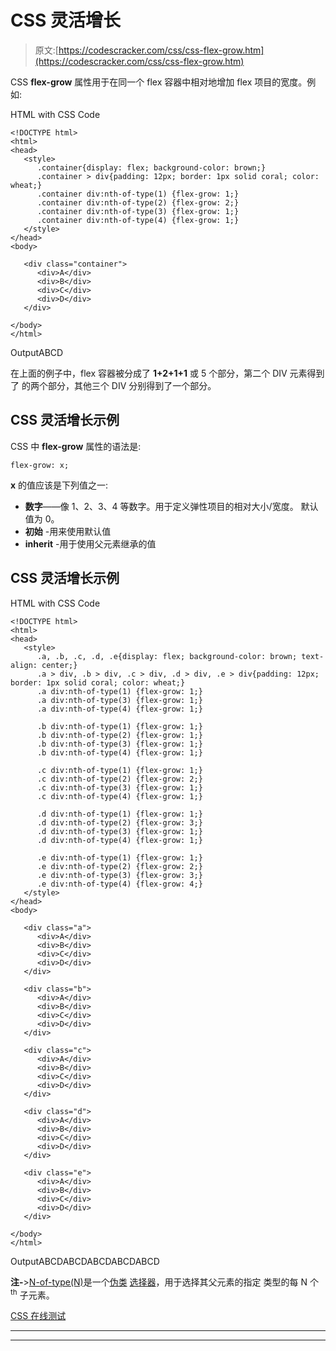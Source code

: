 # CSS 灵活增长

> 原文:[https://codescracker.com/css/css-flex-grow.htm](https://codescracker.com/css/css-flex-grow.htm)

CSS **flex-grow** 属性用于在同一个 flex 容器中相对地增加 flex 项目的宽度。例如:

HTML with CSS Code

```
<!DOCTYPE html>
<html>
<head>
   <style>
      .container{display: flex; background-color: brown;}
      .container > div{padding: 12px; border: 1px solid coral; color: wheat;}
      .container div:nth-of-type(1) {flex-grow: 1;}
      .container div:nth-of-type(2) {flex-grow: 2;}
      .container div:nth-of-type(3) {flex-grow: 1;}
      .container div:nth-of-type(4) {flex-grow: 1;}
   </style>
</head>
<body>

   <div class="container">
      <div>A</div>
      <div>B</div>
      <div>C</div>
      <div>D</div>
   </div>

</body>
</html>
```

OutputABCD

在上面的例子中，flex 容器被分成了 **1+2+1+1** 或 5 个部分，第二个 DIV 元素得到了 的两个部分，其他三个 DIV 分别得到了一个部分。

## CSS 灵活增长示例

CSS 中 **flex-grow** 属性的语法是:

```
flex-grow: x;
```

**x** 的值应该是下列值之一:

*   **数字**——像 1、2、3、4 等数字。用于定义弹性项目的相对大小/宽度。 默认值为 0。
*   **初始** -用来使用默认值
*   **inherit** -用于使用父元素继承的值

## CSS 灵活增长示例

HTML with CSS Code

```
<!DOCTYPE html>
<html>
<head>
   <style>
      .a, .b, .c, .d, .e{display: flex; background-color: brown; text-align: center;}
      .a > div, .b > div, .c > div, .d > div, .e > div{padding: 12px; border: 1px solid coral; color: wheat;}
      .a div:nth-of-type(1) {flex-grow: 1;}
      .a div:nth-of-type(3) {flex-grow: 1;}
      .a div:nth-of-type(4) {flex-grow: 1;}

      .b div:nth-of-type(1) {flex-grow: 1;}
      .b div:nth-of-type(2) {flex-grow: 1;}
      .b div:nth-of-type(3) {flex-grow: 1;}
      .b div:nth-of-type(4) {flex-grow: 1;}

      .c div:nth-of-type(1) {flex-grow: 1;}
      .c div:nth-of-type(2) {flex-grow: 2;}
      .c div:nth-of-type(3) {flex-grow: 1;}
      .c div:nth-of-type(4) {flex-grow: 1;}

      .d div:nth-of-type(1) {flex-grow: 1;}
      .d div:nth-of-type(2) {flex-grow: 3;}
      .d div:nth-of-type(3) {flex-grow: 1;}
      .d div:nth-of-type(4) {flex-grow: 1;}

      .e div:nth-of-type(1) {flex-grow: 1;}
      .e div:nth-of-type(2) {flex-grow: 2;}
      .e div:nth-of-type(3) {flex-grow: 3;}
      .e div:nth-of-type(4) {flex-grow: 4;}
   </style>
</head>
<body>

   <div class="a">
      <div>A</div>
      <div>B</div>
      <div>C</div>
      <div>D</div>
   </div>

   <div class="b">
      <div>A</div>
      <div>B</div>
      <div>C</div>
      <div>D</div>
   </div>

   <div class="c">
      <div>A</div>
      <div>B</div>
      <div>C</div>
      <div>D</div>
   </div>

   <div class="d">
      <div>A</div>
      <div>B</div>
      <div>C</div>
      <div>D</div>
   </div>

   <div class="e">
      <div>A</div>
      <div>B</div>
      <div>C</div>
      <div>D</div>
   </div>

</body>
</html>
```

OutputABCDABCDABCDABCDABCD

**注-**>[N-of-type(N)](/css/css-nth-of-type-class.htm)是一个[伪类](/css/css-pseudo-classes.htm) [选择器](/css/css-selectors.htm)，用于选择其父元素的指定 类型的每 N 个 <sup>th</sup> 子元素。

[CSS 在线测试](/exam/showtest.php?subid=5)

* * *

* * *